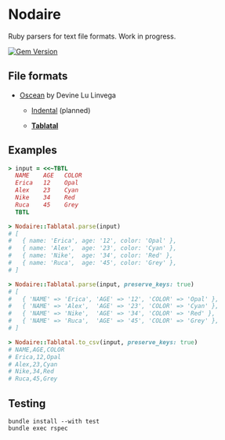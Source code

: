 # Nodaire

Ruby parsers for text file formats. Work in progress.

[![Gem Version](https://badge.fury.io/rb/nodaire.svg)](https://rubygems.org/gems/nodaire)

## File formats

- [Oscean](https://wiki.xxiivv.com/#oscean) by Devine Lu Linvega

  - [Indental](https://wiki.xxiivv.com/#indental) (planned)

  - [__Tablatal__](https://wiki.xxiivv.com/#tablatal)

## Examples

```ruby
> input = <<~TBTL
  NAME    AGE   COLOR
  Erica   12    Opal
  Alex    23    Cyan
  Nike    34    Red
  Ruca    45    Grey
  TBTL

> Nodaire::Tablatal.parse(input)
# [
#   { name: 'Erica', age: '12', color: 'Opal' },
#   { name: 'Alex',  age: '23', color: 'Cyan' },
#   { name: 'Nike',  age: '34', color: 'Red' },
#   { name: 'Ruca',  age: '45', color: 'Grey' },
# ]

> Nodaire::Tablatal.parse(input, preserve_keys: true)
# [
#   { 'NAME' => 'Erica', 'AGE' => '12', 'COLOR' => 'Opal' },
#   { 'NAME' => 'Alex',  'AGE' => '23', 'COLOR' => 'Cyan' },
#   { 'NAME' => 'Nike',  'AGE' => '34', 'COLOR' => 'Red' },
#   { 'NAME' => 'Ruca',  'AGE' => '45', 'COLOR' => 'Grey' },
# ]

> Nodaire::Tablatal.to_csv(input, preserve_keys: true)
# NAME,AGE,COLOR
# Erica,12,Opal
# Alex,23,Cyan
# Nike,34,Red
# Ruca,45,Grey
```

## Testing

```
bundle install --with test
bundle exec rspec
```
